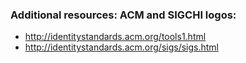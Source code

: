 ### Additional resources: ACM and SIGCHI logos:
- http://identitystandards.acm.org/tools1.html
- http://identitystandards.acm.org/sigs/sigs.html
 
